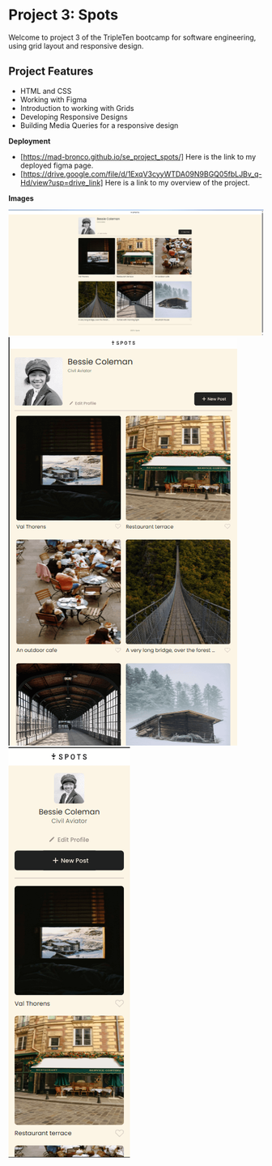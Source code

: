 # Project 3: Spots

Welcome to project 3 of the TripleTen bootcamp for software engineering, using grid layout and responsive design.

## Project Features

- HTML and CSS
- Working with Figma
- Introduction to working with Grids
- Developing Responsive Designs
- Building Media Queries for a responsive design

**Deployment**

- [https://mad-bronco.github.io/se_project_spots/] Here is the link to my deployed figma page.
- [https://drive.google.com/file/d/1ExqV3cyyWTDA09N9BGQ05fbLJBv_q-Hd/view?usp=drive_link] Here is a link to my overview of the project.

**Images**

![alt text](<spots-project(desktop).png.png>)
![alt text](<spots-project(tablet).png.png>)
![alt text](<spots-project(mobile).png.png>)
